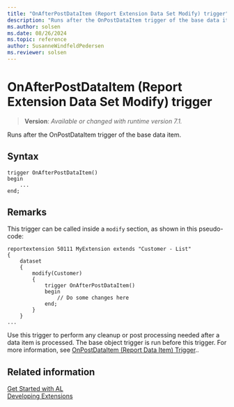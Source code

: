 ```yaml
---
title: "OnAfterPostDataItem (Report Extension Data Set Modify) trigger"
description: "Runs after the OnPostDataItem trigger of the base data item."
ms.author: solsen
ms.date: 08/26/2024
ms.topic: reference
author: SusanneWindfeldPedersen
ms.reviewer: solsen
---
```

[//]: # (START>DO_NOT_EDIT)
[//]: # (IMPORTANT:Do not edit any of the content between here and the END>DO_NOT_EDIT.)
[//]: # (Any modifications should be made in the .xml files in the ModernDev repo.)

# OnAfterPostDataItem (Report Extension Data Set Modify) trigger
> **Version**: _Available or changed with runtime version 7.1._

Runs after the OnPostDataItem trigger of the base data item.


## Syntax
```AL
trigger OnAfterPostDataItem()
begin
    ...
end;
```



[//]: # (IMPORTANT: END>DO_NOT_EDIT)

## Remarks

This trigger can be called inside a `modify` section, as shown in this pseudo-code:

```al
reportextension 50111 MyExtension extends "Customer - List"
{
    dataset
    {
        modify(Customer)
        {
            trigger OnAfterPostDataItem()
            begin
                // Do some changes here
            end;
        }
    }
...
```

Use this trigger to perform any cleanup or post processing needed after a data item is processed. The base object trigger is run before this trigger. For more information, see [OnPostDataItem (Report Data Item) Trigger](../reportdataitem/devenv-onpostdataitem-reportdataitem-trigger.md)..  


## Related information  
[Get Started with AL](../../devenv-get-started.md)  
[Developing Extensions](../../devenv-dev-overview.md)  